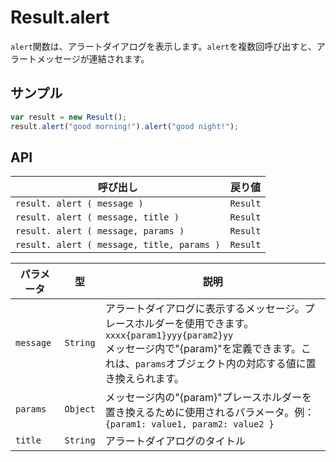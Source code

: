 # Result.alert

`alert`関数は、アラートダイアログを表示します。`alert`を複数回呼び出すと、アラートメッセージが連結されます。

## サンプル

```javascript
var result = new Result();
result.alert("good morning!").alert("good night!");
```

## API

| 呼び出し | 戻り値 |
|---|---|
| `result. alert ( message )` | `Result` |
| `result. alert ( message, title )` | `Result` |
| `result. alert ( message, params )` | `Result` |
| `result. alert ( message, title, params )` | `Result` |

| パラメータ | 型 | 説明 |
|---|---|---|
| `message` | `String` | アラートダイアログに表示するメッセージ。プレースホルダーを使用できます。<br> ```xxxx{param1}yyy{param2}yy``` <br>メッセージ内で"{param}"を定義できます。これは、`params`オブジェクト内の対応する値に置き換えられます。 |
| `params` | `Object` | メッセージ内の"{param}"プレースホルダーを置き換えるために使用されるパラメータ。例：<br> ```{param1: value1, param2: value2 }``` |
| `title` | `String` | アラートダイアログのタイトル |